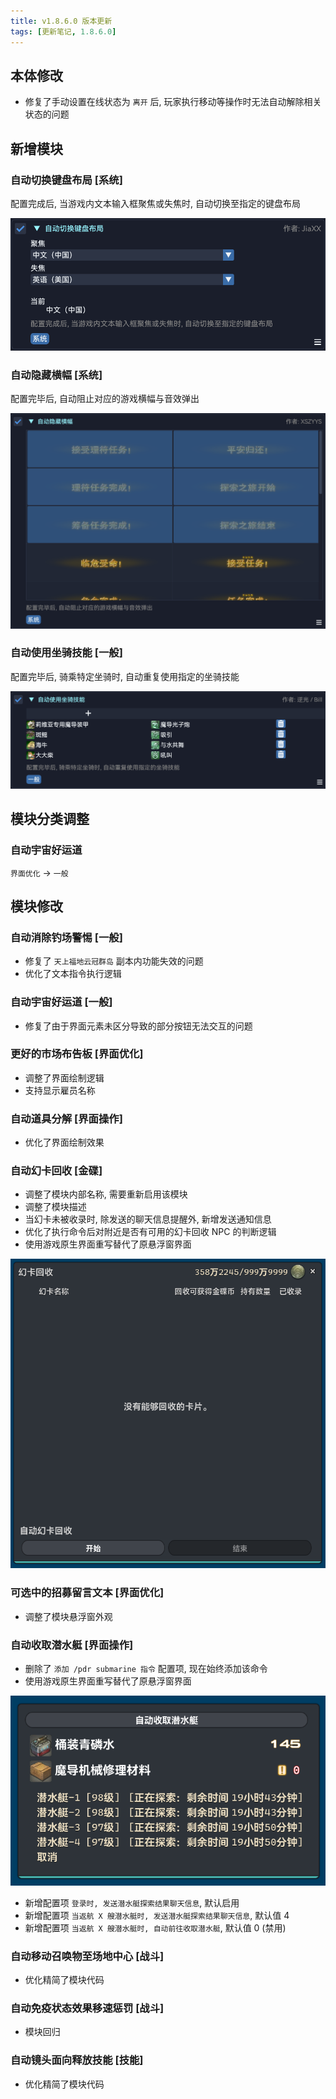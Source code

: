 ```yaml
---
title: v1.8.6.0 版本更新
tags: [更新笔记, 1.8.6.0]
---
```


## 本体修改

- 修复了手动设置在线状态为 `离开` 后, 玩家执行移动等操作时无法自动解除相关状态的问题

## 新增模块

### 自动切换键盘布局 [系统]

配置完成后, 当游戏内文本输入框聚焦或失焦时, 自动切换至指定的键盘布局

![AutoChangeKeyboardLayout](/assets/Changelog/1.8.6.0/AutoChangeKeyboardLayout.png)

### 自动隐藏横幅 [系统]

配置完毕后, 自动阻止对应的游戏横幅与音效弹出

![AutoHideBanners](/assets/Changelog/1.8.6.0/AutoHideBanners.png)

### 自动使用坐骑技能 [一般]

配置完毕后, 骑乘特定坐骑时, 自动重复使用指定的坐骑技能

![AutoUseMountAction](/assets/Changelog/1.8.6.0/AutoUseMountAction.png)

## 模块分类调整

### 自动宇宙好运道

`界面优化` → `一般`

## 模块修改

### 自动消除钓场警惕 [一般]

- 修复了 `天上福地云冠群岛` 副本内功能失效的问题
- 优化了文本指令执行逻辑

### 自动宇宙好运道 [一般]

- 修复了由于界面元素未区分导致的部分按钮无法交互的问题

### 更好的市场布告板 [界面优化]

- 调整了界面绘制逻辑
- 支持显示雇员名称

### 自动道具分解 [界面操作]

- 优化了界面绘制效果

### 自动幻卡回收 [金碟]

- 调整了模块内部名称, 需要重新启用该模块
- 调整了模块描述
- 当幻卡未被收录时, 除发送的聊天信息提醒外, 新增发送通知信息
- 优化了执行命令后对附近是否有可用的幻卡回收 NPC 的判断逻辑
- 使用游戏原生界面重写替代了原悬浮窗界面

![AutoSellCards-UI](/assets/Changelog/1.8.6.0/AutoSellCards-UI.png)

### 可选中的招募留言文本 [界面优化]

- 调整了模块悬浮窗外观

### 自动收取潜水艇 [界面操作]

- 删除了 `添加 /pdr submarine 指令` 配置项, 现在始终添加该命令
- 使用游戏原生界面重写替代了原悬浮窗界面

![AutoSubmarineCollect-UI](/assets/Changelog/1.8.6.0/AutoSubmarineCollect-UI.png)

- 新增配置项 `登录时, 发送潜水艇探索结果聊天信息`, 默认启用
- 新增配置项 `当返航 X 艘潜水艇时, 发送潜水艇探索结果聊天信息`, 默认值 4
- 新增配置项 `当返航 X 艘潜水艇时, 自动前往收取潜水艇`, 默认值 0 (禁用)

### 自动移动召唤物至场地中心 [战斗]

- 优化精简了模块代码

### 自动免疫状态效果移速惩罚 [战斗]

- 模块回归

### 自动镜头面向释放技能 [技能]

- 优化精简了模块代码